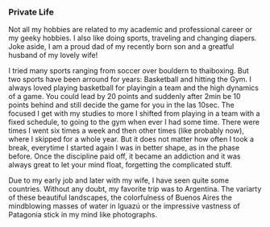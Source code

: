### Private Life
Not all my hobbies are related to my academic and professional career or my geeky hobbies. I also like doing sports, traveling and changing diapers. 
Joke aside, I am a proud dad of my recently born son and a greatful husband of my lovely wife! 

I tried many sports ranging from soccer over bouldern to thaiboxing. But two sports have been arround for years: Basketball and hitting the Gym. I always loved playing basketball for playingin
a team and the high dynamics of a game. You could lead by 20 points and suddenly after 2min be 10 points behind and still decide the game for you in the las 10sec. 
The focused I get with my studies to more I shifted from playing in a team with a fixed schedule, to going to the gym when ever I had some time. There were times I went six times
a week and then other times (like probably now), where I skipped for a whole year. But it does not matter how often I took a break, everytime I started again I was in better shape,
as in the phase before. Once the discipline paid off, it became an addiction and it was always great to let your mind float, forgetting the complicated stuff.

Due to my early job and later with my wife, I have seen quite some countries. Without any doubt, my favorite trip was to Argentina. The variarty of these beautiful landscapes, the colorfulness of Buenos Aires
the mindblowing masses of water in Iguazú or the impressive vastness of Patagonia stick in my mind like photographs.
